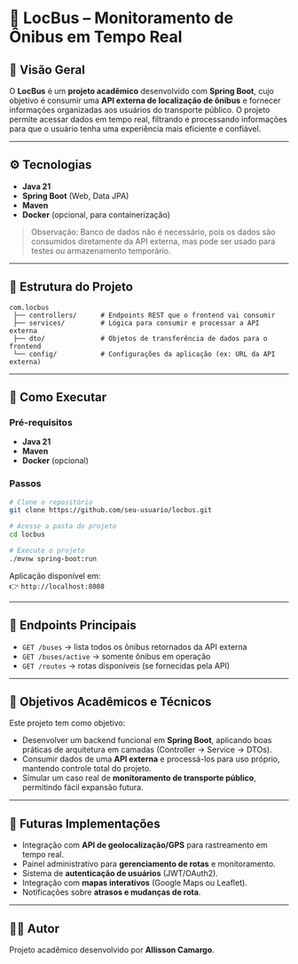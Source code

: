 # 🚌 LocBus – Monitoramento de Ônibus em Tempo Real

## 📌 Visão Geral
O **LocBus** é um **projeto acadêmico** desenvolvido com **Spring Boot**, cujo objetivo é consumir uma **API externa de localização de ônibus** e fornecer informações organizadas aos usuários do transporte público. O projeto permite acessar dados em tempo real, filtrando e processando informações para que o usuário tenha uma experiência mais eficiente e confiável.

---

## ⚙️ Tecnologias
- **Java 21**
- **Spring Boot** (Web, Data JPA)
- **Maven**
- **Docker** (opcional, para containerização)

> Observação: Banco de dados não é necessário, pois os dados são consumidos diretamente da API externa, mas pode ser usado para testes ou armazenamento temporário.

---

## 📂 Estrutura do Projeto
```
com.locbus
 ├── controllers/      # Endpoints REST que o frontend vai consumir
 ├── services/         # Lógica para consumir e processar a API externa
 ├── dto/              # Objetos de transferência de dados para o frontend
 └── config/           # Configurações da aplicação (ex: URL da API externa)
```

---

## 🚀 Como Executar
### Pré-requisitos
- **Java 21**
- **Maven**
- **Docker** (opcional)

### Passos
```bash
# Clone o repositório
git clone https://github.com/seu-usuario/locbus.git

# Acesse a pasta do projeto
cd locbus

# Execute o projeto
./mvnw spring-boot:run
```
Aplicação disponível em:  
👉 `http://localhost:8080`

---

## 📡 Endpoints Principais
- `GET /buses` → lista todos os ônibus retornados da API externa
- `GET /buses/active` → somente ônibus em operação
- `GET /routes` → rotas disponíveis (se fornecidas pela API)

---

## 🎯 Objetivos Acadêmicos e Técnicos
Este projeto tem como objetivo:
- Desenvolver um backend funcional em **Spring Boot**, aplicando boas práticas de arquitetura em camadas (Controller → Service → DTOs).
- Consumir dados de uma **API externa** e processá-los para uso próprio, mantendo controle total do projeto.
- Simular um caso real de **monitoramento de transporte público**, permitindo fácil expansão futura.

---

## 📌 Futuras Implementações
- Integração com **API de geolocalização/GPS** para rastreamento em tempo real.
- Painel administrativo para **gerenciamento de rotas** e monitoramento.
- Sistema de **autenticação de usuários** (JWT/OAuth2).
- Integração com **mapas interativos** (Google Maps ou Leaflet).
- Notificações sobre **atrasos e mudanças de rota**.

---

## 👨‍💻 Autor
Projeto acadêmico desenvolvido por **Allisson Camargo**.
